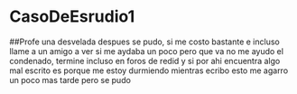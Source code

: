 # CasoDeEsrudio1
##Profe una desvelada despues se pudo, si me costo bastante e incluso llame a un amigo a ver si me aydaba un poco pero que va no me ayudo el condenado, termine incluso en foros de redid y si por ahi encuentra algo mal escrito es porque me estoy durmiendo mientras ecribo esto me agarro un poco mas tarde pero se pudo 
